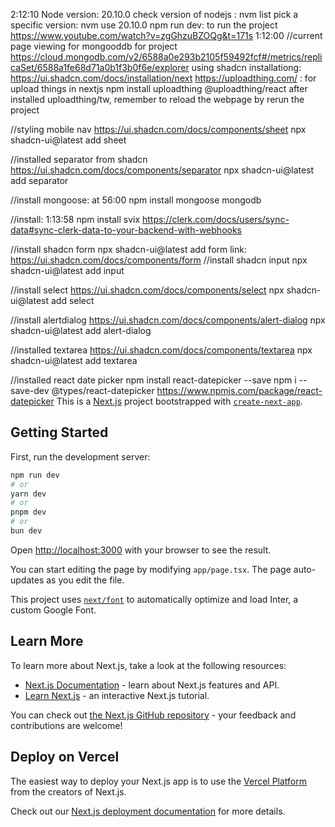 2:12:10
Node version: 20.10.0
check version of nodejs : nvm list
pick a specific version: nvm use 20.10.0
npm run dev: to run the project
https://www.youtube.com/watch?v=zgGhzuBZOQg&t=171s
1:12:00
//current page viewing for mongooddb for project
https://cloud.mongodb.com/v2/6588a0e293b2105f59492fcf#/metrics/replicaSet/6588a1fe68d71a0b1f3b0f6e/explorer
using shadcn installationg: https://ui.shadcn.com/docs/installation/next
https://uploadthing.com/ : for upload things in nextjs
npm install uploadthing @uploadthing/react
after installed uploadthing/tw, remember to reload the webpage by rerun the project

//styling mobile nav
https://ui.shadcn.com/docs/components/sheet
npx shadcn-ui@latest add sheet

//installed separator from shadcn
https://ui.shadcn.com/docs/components/separator
npx shadcn-ui@latest add separator

//install mongoose: at 56:00
npm install mongoose mongodb

//install: 1:13:58
npm install svix
https://clerk.com/docs/users/sync-data#sync-clerk-data-to-your-backend-with-webhooks

//install shadcn form
npx shadcn-ui@latest add form
link: https://ui.shadcn.com/docs/components/form
//install shadcn input
npx shadcn-ui@latest add input

//install select
https://ui.shadcn.com/docs/components/select
npx shadcn-ui@latest add select

//install alertdialog
https://ui.shadcn.com/docs/components/alert-dialog
npx shadcn-ui@latest add alert-dialog

//installed textarea
https://ui.shadcn.com/docs/components/textarea
npx shadcn-ui@latest add textarea

//installed react date picker
npm install react-datepicker --save
npm i --save-dev @types/react-datepicker
https://www.npmjs.com/package/react-datepicker
This is a [Next.js](https://nextjs.org/) project bootstrapped with [`create-next-app`](https://github.com/vercel/next.js/tree/canary/packages/create-next-app).

## Getting Started

First, run the development server:

```bash
npm run dev
# or
yarn dev
# or
pnpm dev
# or
bun dev
```

Open [http://localhost:3000](http://localhost:3000) with your browser to see the result.

You can start editing the page by modifying `app/page.tsx`. The page auto-updates as you edit the file.

This project uses [`next/font`](https://nextjs.org/docs/basic-features/font-optimization) to automatically optimize and load Inter, a custom Google Font.

## Learn More

To learn more about Next.js, take a look at the following resources:

- [Next.js Documentation](https://nextjs.org/docs) - learn about Next.js features and API.
- [Learn Next.js](https://nextjs.org/learn) - an interactive Next.js tutorial.

You can check out [the Next.js GitHub repository](https://github.com/vercel/next.js/) - your feedback and contributions are welcome!

## Deploy on Vercel

The easiest way to deploy your Next.js app is to use the [Vercel Platform](https://vercel.com/new?utm_medium=default-template&filter=next.js&utm_source=create-next-app&utm_campaign=create-next-app-readme) from the creators of Next.js.

Check out our [Next.js deployment documentation](https://nextjs.org/docs/deployment) for more details.
